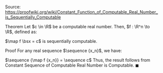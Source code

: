 # 

Source: https://proofwiki.org/wiki/Constant_Function_of_Computable_Real_Number_is_Sequentially_Computable

Theorem
Let $c \in \R$ be a computable real number.
Then, $f : \R^n \to \R$, defined as:

$\map f \bsx = c$
is sequentially computable.


Proof
For any real sequence $\sequence {x_n}$, we have:

$\sequence {\map f {x_n}} = \sequence c$
Thus, the result follows from Constant Sequence of Computable Real Number is Computable.
$\blacksquare$





